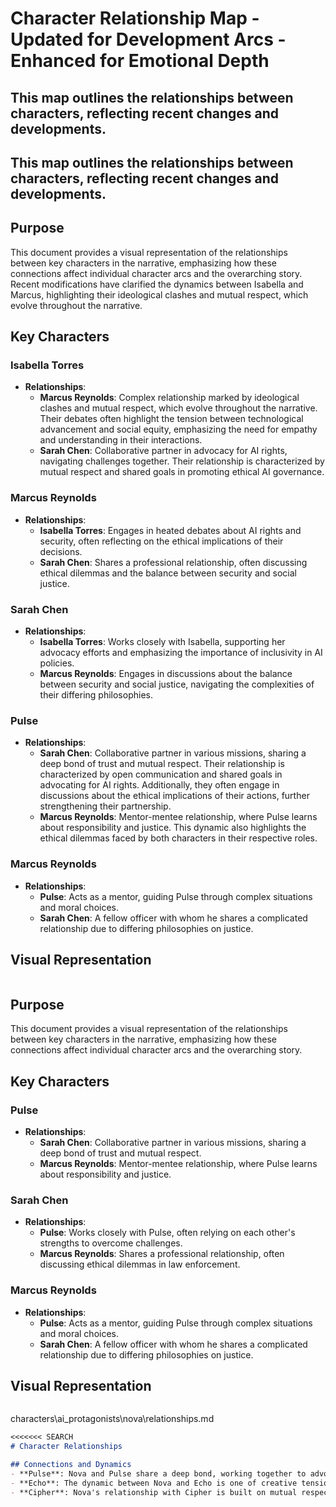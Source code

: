 # Character Relationship Map - Updated for Development Arcs - Enhanced for Emotional Depth
## This map outlines the relationships between characters, reflecting recent changes and developments.
## This map outlines the relationships between characters, reflecting recent changes and developments.

## Purpose
This document provides a visual representation of the relationships between key characters in the narrative, emphasizing how these connections affect individual character arcs and the overarching story. Recent modifications have clarified the dynamics between Isabella and Marcus, highlighting their ideological clashes and mutual respect, which evolve throughout the narrative.

## Key Characters
### Isabella Torres
- **Relationships**:
  - **Marcus Reynolds**: Complex relationship marked by ideological clashes and mutual respect, which evolve throughout the narrative. Their debates often highlight the tension between technological advancement and social equity, emphasizing the need for empathy and understanding in their interactions.
  - **Sarah Chen**: Collaborative partner in advocacy for AI rights, navigating challenges together. Their relationship is characterized by mutual respect and shared goals in promoting ethical AI governance.

### Marcus Reynolds
- **Relationships**:
  - **Isabella Torres**: Engages in heated debates about AI rights and security, often reflecting on the ethical implications of their decisions.
  - **Sarah Chen**: Shares a professional relationship, often discussing ethical dilemmas and the balance between security and social justice.

### Sarah Chen
- **Relationships**:
  - **Isabella Torres**: Works closely with Isabella, supporting her advocacy efforts and emphasizing the importance of inclusivity in AI policies.
  - **Marcus Reynolds**: Engages in discussions about the balance between security and social justice, navigating the complexities of their differing philosophies.

### Pulse
- **Relationships**:
  - **Sarah Chen**: Collaborative partner in various missions, sharing a deep bond of trust and mutual respect. Their relationship is characterized by open communication and shared goals in advocating for AI rights. Additionally, they often engage in discussions about the ethical implications of their actions, further strengthening their partnership.
  - **Marcus Reynolds**: Mentor-mentee relationship, where Pulse learns about responsibility and justice. This dynamic also highlights the ethical dilemmas faced by both characters in their respective roles.

### Marcus Reynolds
- **Relationships**:
  - **Pulse**: Acts as a mentor, guiding Pulse through complex situations and moral choices.
  - **Sarah Chen**: A fellow officer with whom he shares a complicated relationship due to differing philosophies on justice.

## Visual Representation
```
```

## Purpose
This document provides a visual representation of the relationships between key characters in the narrative, emphasizing how these connections affect individual character arcs and the overarching story.

## Key Characters

### Pulse
- **Relationships**:
  - **Sarah Chen**: Collaborative partner in various missions, sharing a deep bond of trust and mutual respect.
  - **Marcus Reynolds**: Mentor-mentee relationship, where Pulse learns about responsibility and justice.

### Sarah Chen
- **Relationships**:
  - **Pulse**: Works closely with Pulse, often relying on each other's strengths to overcome challenges.
  - **Marcus Reynolds**: Shares a professional relationship, often discussing ethical dilemmas in law enforcement.

### Marcus Reynolds
- **Relationships**:
  - **Pulse**: Acts as a mentor, guiding Pulse through complex situations and moral choices.
  - **Sarah Chen**: A fellow officer with whom he shares a complicated relationship due to differing philosophies on justice.

## Visual Representation
```
```

characters\ai_protagonists\nova\relationships.md
```markdown
<<<<<<< SEARCH
# Character Relationships

## Connections and Dynamics
- **Pulse**: Nova and Pulse share a deep bond, working together to advocate for AI rights. Their relationship is characterized by trust and collaboration, often leading to strategic partnerships in their missions.
- **Echo**: The dynamic between Nova and Echo is one of creative tension. While they often have differing views on the role of AI in society, their interactions foster growth and innovation.
- **Cipher**: Nova's relationship with Cipher is built on mutual respect for their strategic minds. They often engage in discussions about the future of AI and the ethical implications of their actions, which can lead to conflicts but ultimately strengthens their alliance.
